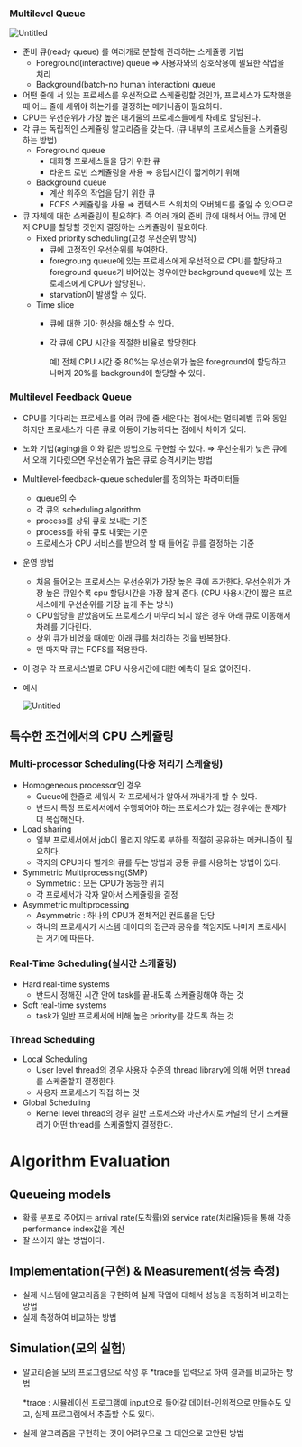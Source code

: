 ### Multilevel Queue

![Untitled](https://s3-us-west-2.amazonaws.com/secure.notion-static.com/f1b6f83c-213f-44b5-86bd-2012d5551919/Untitled.png)

- 준비 큐(ready queue) 를 여러개로 분할해 관리하는 스케쥴링 기법
    - Foreground(interactive) queue ⇒ 사용자와의 상호작용에 필요한 작업을 처리
    - Background(batch-no human interaction) queue
- 어떤 줄에 서 있는 프로세스를 우선적으로 스케쥴링할 것인가, 프로세스가 도착했을 때 어느 줄에 세워야 하는가를 결정하는 메커니즘이 필요하다.
- CPU는 우선순위가 가장 높은 대기줄의 프로세스들에게 차례로 할당된다.
- 각 큐는 독립적인 스케쥴링 알고리즘을 갖는다.
(큐 내부의 프로세스들을 스케쥴링하는 방법)
    - Foreground queue
        - 대화형 프로세스들을 담기 위한 큐
        - 라운드 로빈 스케쥴링을 사용 ⇒ 응답시간이 짧게하기 위해
    - Background queue
        - 계산 위주의 작업을 담기 위한 큐
        - FCFS 스케쥴링을 사용 ⇒ 컨텍스트 스위치의 오버헤드를 줄일 수 있으므로
- 큐 자체에 대한 스케쥴링이 필요하다. 즉 여러 개의 준비 큐에 대해서 어느 큐에 먼저 CPU를 할당할 것인지 결정하는 스케쥴링이 필요하다.
    - Fixed priority scheduling(고정 우선순위 방식)
        - 큐에 고정적인 우선순위를 부여한다.
        - foregroung queue에 있는 프로세스에게 우선적으로 CPU를 할당하고 foreground queue가 비어있는 경우에만 background queue에 있는 프로세스에게 CPU가 할당된다.
        - starvation이 발생할 수 있다.
    - Time slice
        - 큐에 대한 기아 현상을 해소할 수 있다.
        - 각 큐에 CPU 시간을 적절한 비율로 할당한다.
            
            예) 전체 CPU 시간 중 80%는 우선순위가 높은 foreground에 할당하고 나머지 20%를 background에 할당할 수 있다.
            

### Multilevel Feedback Queue

- CPU를 기다리는 프로세스를 여러 큐에 줄 세운다는 점에서는 멀티레벨 큐와 동일하지만 프로세스가 다른 큐로 이동이 가능하다는 점에서 차이가 있다.
- 노화 기법(aging)을 이와 같은 방법으로 구현할 수 있다. ⇒ 우선순위가 낮은 큐에서 오래 기다렸으면 우선순위가 높은 큐로 승격시키는 방법
- Multilevel-feedback-queue scheduler를 정의하는 파라미터들
    - queue의 수
    - 각 큐의 scheduling algorithm
    - process를 상위 큐로 보내는 기준
    - process를 하위 큐로 내쫓는 기준
    - 프로세스가 CPU 서비스를 받으려 할 때 들어갈 큐를 결정하는 기준
- 운영 방법
    - 처음 들어오는 프로세스는 우선순위가 가장 높은 큐에 추가한다.
    우선순위가 가장 높은 큐일수록 cpu 할당시간을 가장 짧게 준다. (CPU 사용시간이 짧은 프로세스에게 우선순위를 가장 높게 주는 방식)
    - CPU할당을 받았음에도 프로세스가 마무리 되지 않은 경우 아래 큐로 이동해서 차례를 기다린다.
    - 상위 큐가 비었을 때에만 아래 큐를 처리하는 것을 반복한다.
    - 맨 마지막 큐는 FCFS를 적용한다.
- 이 경우 각 프로세스별로 CPU 사용시간에 대한 예측이 필요 없어진다.
- 예시
    
    ![Untitled](https://s3-us-west-2.amazonaws.com/secure.notion-static.com/3795cd0c-45a3-489c-aa88-74f554952d67/Untitled.png)
    

## 특수한 조건에서의 CPU 스케쥴링

### Multi-processor Scheduling(다중 처리기 스케쥴링)

- Homogeneous processor인 경우
    - Queue에 한줄로 세워서 각 프로세서가 알아서 꺼내가게 할 수 있다.
    - 반드시 특정 프로세서에서 수행되어야 하는 프로세스가 있는 경우에는 문제가 더 복잡해진다.
- Load sharing
    - 일부 프로세서에서 job이 몰리지 않도록 부하를 적절히 공유하는 메커니즘이 필요하다.
    - 각자의 CPU마다 별개의 큐를 두는 방법과 공동 큐를 사용하는 방법이 있다.
- Symmetric Multiprocessing(SMP)
    - Symmetric : 모든 CPU가 동등한 위치
    - 각 프로세서가 각자 알아서 스케쥴링을 결정
- Asymmetric multiprocessing
    - Asymmetric : 하나의 CPU가 전체적인 컨트롤을 담당
    - 하나의 프로세서가 시스템 데이터의 접근과 공유를 책임지도 나머지 프로세서는 거기에 따른다.

### Real-Time Scheduling(실시간 스케쥴링)

- Hard real-time systems
    - 반드시 정해진 시간 안에 task를 끝내도록 스케쥴링해야 하는 것
- Soft real-time systems
    - task가 일반 프로세서에 비해 높은 priority를 갖도록 하는 것

### Thread Scheduling

- Local Scheduling
    - User level thread의 경우 사용자 수준의 thread library에 의해 어떤 thread를 스케줄할지 결정한다.
    - 사용자 프로세스가 직접 하는 것
- Global Scheduling
    - Kernel level thread의 경우 일반 프로세스와 마찬가지로 커널의 단기 스케쥴러가 어떤 thread를 스케줄할지 결정한다.

# Algorithm Evaluation

## Queueing models

- 확률 분포로 주어지는 arrival rate(도착률)와 service rate(처리율)등을 통해 각종 performance index값을 계산
- 잘 쓰이지 않는 방법이다.

## Implementation(구현) & Measurement(성능 측정)

- 실제 시스템에 알고리즘을 구현하여 실제 작업에 대해서 성능을 측정하여 비교하는 방법
- 실제 측정하여 비교하는 방법

## Simulation(모의 실험)

- 알고리즘을 모의 프로그램으로 작성 후 *trace를 입력으로 하여 결과를 비교하는 방법
    
    *trace : 시뮬레이션 프로그램에 input으로 들어갈 데이터-인위적으로 만들수도 있고, 실제 프로그램에서 추출할 수도 있다.
    
- 실제 알고리즘을 구현하는 것이 어려우므로 그 대안으로 고안된 방법
